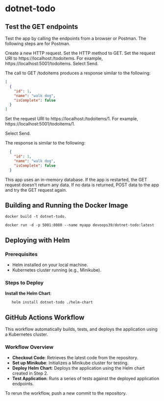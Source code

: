 # dotnet-todo

## Test the GET endpoints

Test the app by calling the endpoints from a browser or Postman. The following steps are for Postman.

  Create a new HTTP request.
  Set the HTTP method to GET.
  Set the request URI to https://localhost:<port>/todoitems. For example, https://localhost:5001/todoitems.
  Select Send.

The call to GET /todoitems produces a response similar to the following:

```json
[
  {
    "id": 1,
    "name": "walk dog",
    "isComplete": false
  }
]
```

  Set the request URI to https://localhost:<port>/todoitems/1. For example, https://localhost:5001/todoitems/1.

  Select Send.

  The response is similar to the following:

```json
  {
    "id": 1,
    "name": "walk dog",
    "isComplete": false
  }
```

This app uses an in-memory database. If the app is restarted, the GET request doesn't return any data. If no data is returned, POST data to the app and try the GET request again.



## Building and Running the Docker Image

```
docker build -t dotnet-todo.

docker run -d -p 5001:8080 --name myapp devoops39/dotnet-todo:latest
```


## Deploying with Helm

### Prerequisites
- Helm installed on your local machine.
- Kubernetes cluster running (e.g., Minikube).

### Steps to Deploy

 **Install the Helm Chart**:
```
   helm install dotnet-todo ./helm-chart
```


## GitHub Actions Workflow

This workflow automatically builds, tests, and deploys the application using a Kubernetes cluster.

### Workflow Overview

- **Checkout Code**: Retrieves the latest code from the repository.
- **Set up Minikube**: Initializes a Minikube cluster for testing.
- **Deploy Helm Chart**: Deploys the application using the Helm chart created in Step 2.
- **Test Application**: Runs a series of tests against the deployed application endpoints.

To rerun the workflow, push a new commit to the repository.


